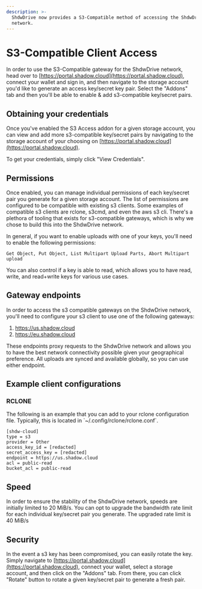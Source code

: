 ```yaml
---
description: >-
  ShdwDrive now provides a S3-Compatible method of accessing the ShdwDrive
  network.
---
```


# S3-Compatible Client Access

In order to use the S3-Compatible gateway for the ShdwDrive network, head over to [https://portal.shadow.cloud](https://portal.shadow.cloud), connect your wallet and sign in, and then navigate to the storage account you'd like to generate an access key/secret key pair. Select the "Addons" tab and then you'll be able to enable & add s3-compatible key/secret pairs.

## Obtaining your credentials

Once you've enabled the S3 Access addon for a given storage account, you can view and add more s3-compatible key/secret pairs by navigating to the storage account of your choosing on [https://portal.shadow.cloud](https://portal.shadow.cloud).

To get your credentials, simply click "View Credentials".

## Permissions

Once enabled, you can manage individual permissions of each key/secret pair you generate for a given storage account. The list of permissions are configured to be compatible with existing s3 clients. Some examples of compatible s3 clients are rclone, s3cmd, and even the aws s3 cli. There's a plethora of tooling that exists for s3-compatible gateways, which is why we chose to build this into the ShdwDrive network.

In general, if you want to enable uploads with one of your keys, you'll need to enable the following permissions:

```
Get Object, Put Object, List Multipart Upload Parts, Abort Multipart upload
```

You can also control if a key is able to read, which allows you to have read, write, and read+write keys for various use cases.

## Gateway endpoints

In order to access the s3 compatible gateways on the ShdwDrive network, you'll need to configure your s3 client to use one of the following gateways:

1. https://us.shadow.cloud
2. https://eu.shadow.cloud

These endpoints proxy requests to the ShdwDrive network and allows you to have the best network connectivity possible given your geographical preference. All uploads are synced and available globally, so you can use either endpoint.

## Example client configurations

### RCLONE

The following is an example that you can add to your rclone configuration file. Typically, this is located in \`\~/.config/rclone/rclone.conf\`.

```
[shdw-cloud]
type = s3
provider = Other
access_key_id = [redacted]
secret_access_key = [redacted]
endpoint = https://us.shadow.cloud
acl = public-read
bucket_acl = public-read
```

## Speed

In order to ensure the stability of the ShdwDrive network, speeds are initially limited to 20 MiB/s. You can opt to upgrade the bandwidth rate limit for each individual key/secret pair you generate. The upgraded rate limit is 40 MiB/s

## Security

In the event a s3 key has been compromised, you can easily rotate the key. Simply navigate to [https://portal.shadow.cloud](https://portal.shadow.cloud), connect your wallet, select a storage account, and then click on the "Addons" tab. From there, you can click "Rotate" button to rotate a given key/secret pair to generate a fresh pair.
